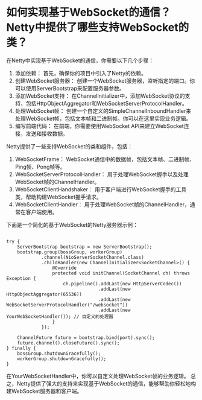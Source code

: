 # 如何实现基于WebSocket的通信？Netty中提供了哪些支持WebSocket的类？

在Netty中实现基于WebSocket的通信，你需要以下几个步骤：

1. 添加依赖： 首先，确保你的项目中引入了Netty的依赖。
2. 创建WebSocket服务器： 创建一个WebSocket服务器，监听指定的端口。你可以使用ServerBootstrap来配置服务器参数。
3. 添加WebSocket支持： 在ChannelInitializer中，添加WebSocket协议的支持，包括HttpObjectAggregator和WebSocketServerProtocolHandler。
4. 处理WebSocket帧： 创建一个自定义的SimpleChannelInboundHandler来处理WebSocket帧，包括文本帧和二进制帧。你可以在这里实现业务逻辑。
5. 编写前端代码： 在前端，你需要使用WebSocket API来建立WebSocket连接，发送和接收数据。 

Netty提供了一些支持WebSocket的类和组件，包括：

1. WebSocketFrame： WebSocket通信中的数据帧，包括文本帧、二进制帧、Ping帧、Pong帧等。
2. WebSocketServerProtocolHandler： 用于处理WebSocket握手以及处理WebSocket帧的ChannelHandler。
3. WebSocketClientHandshaker： 用于客户端进行WebSocket握手的工具类，帮助构建WebSocket握手请求。
4. WebSocketClientHandler： 用于处理WebSocket帧的ChannelHandler，通常在客户端使用。 

下面是一个简化的基于WebSocket的Netty服务器示例：

```

try {
    ServerBootstrap bootstrap = new ServerBootstrap();
    bootstrap.group(bossGroup, workerGroup)
             .channel(NioServerSocketChannel.class)
             .childHandler(new ChannelInitializer<SocketChannel>() {
                 @Override
                 protected void initChannel(SocketChannel ch) throws Exception {
                     ch.pipeline().addLast(new HttpServerCodec())
                                  .addLast(new HttpObjectAggregator(65536))
                                  .addLast(new WebSocketServerProtocolHandler("/websocket"))
                                  .addLast(new YourWebSocketHandler()); // 自定义的处理器
                 }
             });

    ChannelFuture future = bootstrap.bind(port).sync();
    future.channel().closeFuture().sync();
} finally {
    bossGroup.shutdownGracefully();
    workerGroup.shutdownGracefully();
}
```

在YourWebSocketHandler中，你可以自定义处理WebSocket帧的业务逻辑。
总之，Netty提供了强大的支持来实现基于WebSocket的通信，能够帮助你轻松地构建WebSocket服务器和客户端。

